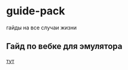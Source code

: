 # guide-pack
гайды на все случаи жизни

## Гайд по вебке для эмулятора
[тут](https://github.com/Parad1seF0x/guide-pack/blob/main/web/web.md)